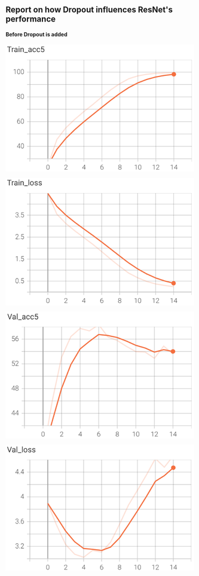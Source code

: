 ## Report on how Dropout influences ResNet's performance

#### Before Dropout is added

![Train_Acc5](https://github.com/RegionCh/DLP_Exp/blob/master/Exp_2/code/image/Train_acc5.png)

![Train_loss](https://github.com/RegionCh/DLP_Exp/blob/master/Exp_2/code/image/Train_loss.png)

![Val_Acc5](https://github.com/RegionCh/DLP_Exp/blob/master/Exp_2/code/image/Val_acc5.png)

![Val_loss](https://github.com/RegionCh/DLP_Exp/blob/master/Exp_2/code/image/Val_loss.png)

